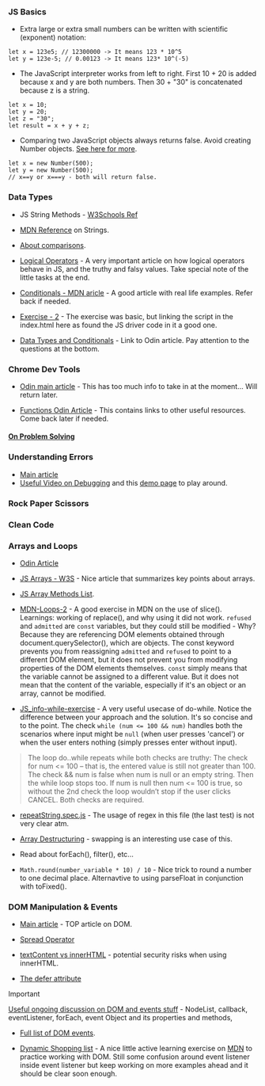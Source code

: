 ### JS Basics

- Extra large or extra small numbers can be written with scientific (exponent) notation:
```
let x = 123e5; // 12300000 -> It means 123 * 10^5
let y = 123e-5; // 0.00123 -> It means 123* 10^(-5)
```

- The JavaScript interpreter works from left to right. First 10 + 20 is added because x and y are both numbers. Then 30 + "30" is concatenated because z is a string.
```
let x = 10;
let y = 20;
let z = "30";
let result = x + y + z;
```

- Comparing two JavaScript objects always returns false. Avoid creating Number objects. [See here for more](https://chat.openai.com/c/bcecc6e1-05dc-4ec2-8d15-39da435481d1).
```
let x = new Number(500);
let y = new Number(500);
// x==y or x===y - both will return false.
```

### Data Types

- JS String Methods - [W3Schools Ref](https://www.w3schools.com/js/js_string_methods.asp)

- [MDN Reference](https://developer.mozilla.org/en-US/docs/Web/JavaScript/Reference/Global_Objects/String) on Strings.

- [About comparisons](https://javascript.info/comparison).

- [Logical Operators](https://javascript.info/logical-operators) - A very important article on how logical operators behave in JS, and the truthy and falsy values. Take special note of the little tasks at the end.

- [Conditionals - MDN aricle](https://developer.mozilla.org/en-US/docs/Learn/JavaScript/Building_blocks/conditionals) - A good article with real life examples. Refer back if needed.

- [Exercise - 2](https://replit.com/@vishvon/Exercise-2-data-types-and-conditionals#index.html) - The exercise was basic, but linking the script in the index.html here as found the JS driver code in it a good one.

- [Data Types and Conditionals](https://www.theodinproject.com/lessons/foundations-data-types-and-conditionals) - Link to Odin article. Pay attention to the questions at the bottom.


### Chrome Dev Tools

- [Odin main article](https://www.theodinproject.com/lessons/foundations-javascript-developer-tools) - This has too much info to take in at the moment... Will return later.

- [Functions Odin Article](https://www.theodinproject.com/lessons/foundations-function-basics) - This contains links to other useful resources. Come back later if needed.


#### [On Problem Solving](https://www.theodinproject.com/lessons/foundations-problem-solving)


### Understanding Errors

- [Main article]()
- [Useful Video on Debugging](https://www.youtube.com/watch?v=H0XScE08hy8) and this [demo page](https://googlechrome.github.io/devtools-samples/debug-js/get-started) to play around.


### Rock Paper Scissors


### Clean Code

### Arrays and Loops

- [Odin Article](https://www.theodinproject.com/lessons/foundations-arrays-and-loops)

- [JS Arrays - W3S](https://www.w3schools.com/js/js_arrays.asp) - Nice article that summarizes key points about arrays.

- [JS Array Methods List](https://www.w3schools.com/js/js_array_methods.asp).

- [MDN-Loops-2](https://github.com/vishpant76/odin-project-repo/blob/main/03-JS-Basics/Arrays-Loops/mdn-loops-2.js) - A good exercise in MDN on the use of slice(). Learnings: working of replace(), and why using it did not work. `refused` and `admitted` are `const` variables, but they could still be modified - Why? Because they are referencing DOM elements obtained through document.querySelector(), which are objects. The const keyword prevents you from reassigning `admitted` and `refused` to point to a different DOM element, but it does not prevent you from modifying properties of the DOM elements themselves. `const` simply means that the variable cannot be assigned to a different value. But it does not mean that the content of the variable, especially if it's an object or an array, cannot be modified.

- [JS_info-while-exercise]() - A very useful usecase of do-while. Notice the difference between your approach and the solution. It's so concise and to the point. The check `while (num <= 100 && num)` handles both the scenarios where input might be `null` (when user presses 'cancel') or when the user enters nothing (simply presses enter without input).

> The loop do..while repeats while both checks are truthy: The check for num <= 100 – that is, the entered value is still not greater than 100. The check && num is false when num is null or an empty string. Then the while loop stops too. If num is null then num <= 100 is true, so without the 2nd check the loop wouldn’t stop if the user clicks CANCEL. Both checks are required.

- [repeatString.spec.js]() - The usage of regex in this file (the last test) is not very clear atm.

- [Array Destructuring](https://www.freecodecamp.org/news/array-destructuring-in-es6-30e398f21d10/) - swapping is an interesting use case of this.

- Read about forEach(), filter(), etc...

- `Math.round(number_variable * 10) / 10` - Nice trick to round a number to one decimal place. Alternavtive to using parseFloat in conjunction with toFixed().


### DOM Manipulation & Events

- [Main article](https://www.theodinproject.com/lessons/foundations-dom-manipulation-and-events) - TOP article on DOM.

- [Spread Operator](https://developer.mozilla.org/en-US/docs/Web/JavaScript/Reference/Operators/Spread_syntax)

- [textContent vs innerHTML](https://www.youtube.com/watch?v=ns1LX6mEvyM) - potential security risks when using innerHTML.

- [The defer attribute](https://javascript.info/script-async-defer#defer)

> [!IMPORTANT]
> [Useful ongoing discussion on DOM and events stuff](https://chatgpt.com/c/a4c26ef8-f923-4ddf-95ba-21b9095a2fc6) - NodeList, callback, eventListener, forEach, event Object and its properties and methods, 

- [Full list of DOM events](https://www.w3schools.com/jsref/dom_obj_event.asp).

- [Dynamic Shopping list](https://github.com/vishpant76/odin-project-repo/blob/main/03-JS-Basics/DOM_and_Events/MDN-Active-Learning/shopping-list/index.html) - A nice little active learning exercise on [MDN](https://developer.mozilla.org/en-US/docs/Learn/JavaScript/Client-side_web_APIs/Manipulating_documents#active_learning_a_dynamic_shopping_list) to practice working with DOM. Still some confusion around event listener inside event listener but keep working on more examples ahead and it should be clear soon enough.
